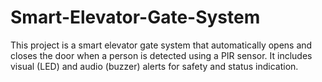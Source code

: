# Smart-Elevator-Gate-System
This project is a smart elevator gate system that automatically opens and closes the door when a person is detected using a PIR sensor. It includes visual (LED) and audio (buzzer) alerts for safety and status indication.
